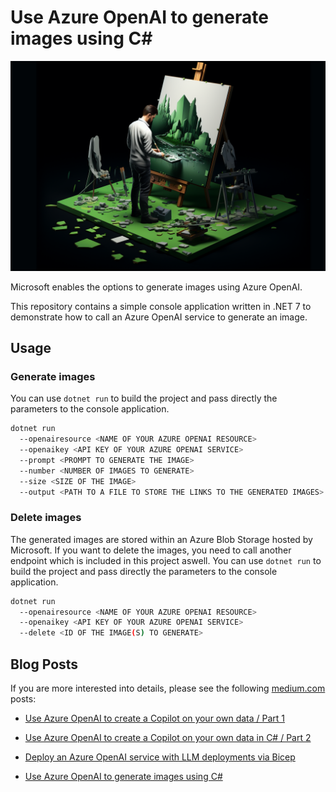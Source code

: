 # Use Azure OpenAI to generate images using C#

![Logo](./docs/image.png)

Microsoft enables the options to generate images using Azure OpenAI. 

This repository contains a simple console application written in .NET 7 to demonstrate how to call an Azure OpenAI service to generate an image.

## Usage

### Generate images

You can use `dotnet run` to build the project and pass directly the parameters to the console application.

```bash
dotnet run 
  --openairesource <NAME OF YOUR AZURE OPENAI RESOURCE>
  --openaikey <API KEY OF YOUR AZURE OPENAI SERVICE>
  --prompt <PROMPT TO GENERATE THE IMAGE>
  --number <NUMBER OF IMAGES TO GENERATE>
  --size <SIZE OF THE IMAGE>
  --output <PATH TO A FILE TO STORE THE LINKS TO THE GENERATED IMAGES>
```

### Delete images

The generated images are stored within an Azure Blob Storage hosted by Microsoft. If you want to delete the images, you need to call another endpoint which is included in this project aswell. You can use `dotnet run` to build the project and pass directly the parameters to the console application.

```bash
dotnet run 
  --openairesource <NAME OF YOUR AZURE OPENAI RESOURCE>
  --openaikey <API KEY OF YOUR AZURE OPENAI SERVICE>
  --delete <ID OF THE IMAGE(S) TO GENERATE>
```

## Blog Posts

If you are more interested into details, please see the following [medium.com](https://www.medium.com) posts:

- [Use Azure OpenAI to create a Copilot on your own data / Part 1](https://medium.com/medialesson/use-azure-openai-to-create-a-copilot-on-your-own-data-part-1-ba1d997298ca)

- [Use Azure OpenAI to create a Copilot on your own data in C# / Part 2](https://medium.com/medialesson/use-azure-openai-to-create-a-copilot-on-your-own-data-in-c-part-2-b7acc1922337)

- [Deploy an Azure OpenAI service with LLM deployments via Bicep](https://medium.com/medialesson/deploy-an-azure-openai-service-with-llm-deployments-via-bicep-244411472d40)

- [Use Azure OpenAI to generate images using C#](https://medium.com/medialesson/use-azure-openai-to-generate-images-using-c-c2fa32e12b72)

